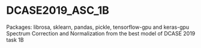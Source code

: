 # DCASE2019_ASC_1B
Packages: librosa, sklearn, pandas, pickle, tensorflow-gpu and keras-gpu
Spectrum Correction and Normalization from the best model of DCASE 2019 task 1B
